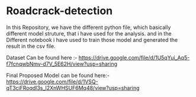 # Roadcrack-detection

In this Repository, we have the different python file, which basically different model struture, that i have used for the analysis. 
and in the Different notebook i have used to train those model and generated the result in the csv file.


Dataset Can be found here :- https://drive.google.com/file/d/1U5qYui_Aq5-f7fcnqwbNmv-d7V_5E62H/view?usp=sharing

Final Proposed Model can be found here:- https://drive.google.com/file/d/1VSQ-qT3ciFRoqdl3s_l2XnWHSUF6Mq48/view?usp=sharing

